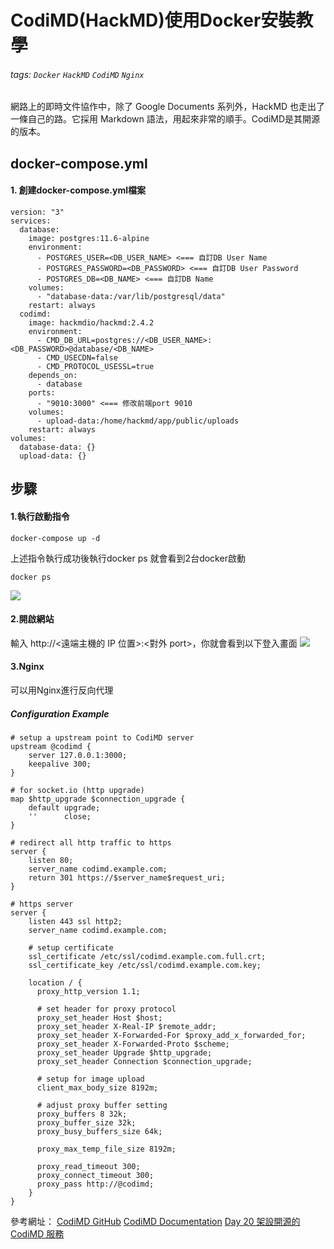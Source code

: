 # CodiMD(HackMD)使用Docker安裝教學

###### tags: `Docker` `HackMD` `CodiMD` `Nginx` 
網路上的即時文件協作中，除了 Google Documents 系列外，HackMD 也走出了一條自己的路。它採用 Markdown 語法，用起來非常的順手。CodiMD是其開源的版本。

## docker-compose.yml
#### 1. 創建docker-compose.yml檔案
```
version: "3"
services:
  database:
    image: postgres:11.6-alpine
    environment:
      - POSTGRES_USER=<DB_USER_NAME> <=== 自訂DB User Name
      - POSTGRES_PASSWORD=<DB_PASSWORD> <=== 自訂DB User Password
      - POSTGRES_DB=<DB_NAME> <=== 自訂DB Name
    volumes:
      - "database-data:/var/lib/postgresql/data"
    restart: always
  codimd:
    image: hackmdio/hackmd:2.4.2
    environment:
      - CMD_DB_URL=postgres://<DB_USER_NAME>:<DB_PASSWORD>@database/<DB_NAME>
      - CMD_USECDN=false
      - CMD_PROTOCOL_USESSL=true
    depends_on:
      - database
    ports:
      - "9010:3000" <=== 修改前端port 9010
    volumes:
      - upload-data:/home/hackmd/app/public/uploads
    restart: always
volumes:
  database-data: {}
  upload-data: {}
```

## 步驟
#### 1.執行啟動指令
```
docker-compose up -d
```
上述指令執行成功後執行docker ps 就會看到2台docker啟動
```
docker ps
```
![](https://i.imgur.com/xU6IimI.png)
#### 2.開啟網站
輸入 http://<遠端主機的 IP 位置>:<對外 port>，你就會看到以下登入畫面
![](https://i.imgur.com/AaZOcCe.png)

#### 3.Nginx
可以用Nginx進行反向代理
##### Configuration Example
```
# setup a upstream point to CodiMD server
upstream @codimd {
    server 127.0.0.1:3000;
    keepalive 300;
}

# for socket.io (http upgrade)
map $http_upgrade $connection_upgrade {
    default upgrade;
    ''      close;
}

# redirect all http traffic to https
server {
    listen 80;
    server_name codimd.example.com;
    return 301 https://$server_name$request_uri;
}

# https server
server {
    listen 443 ssl http2;
    server_name codimd.example.com;
    
    # setup certificate
    ssl_certificate /etc/ssl/codimd.example.com.full.crt;
    ssl_certificate_key /etc/ssl/codimd.example.com.key;

    location / {
      proxy_http_version 1.1;
      
      # set header for proxy protocol
      proxy_set_header Host $host;
      proxy_set_header X-Real-IP $remote_addr;
      proxy_set_header X-Forwarded-For $proxy_add_x_forwarded_for;
      proxy_set_header X-Forwarded-Proto $scheme;
      proxy_set_header Upgrade $http_upgrade;
      proxy_set_header Connection $connection_upgrade;
      
      # setup for image upload
      client_max_body_size 8192m;
      
      # adjust proxy buffer setting
      proxy_buffers 8 32k; 
      proxy_buffer_size 32k; 
      proxy_busy_buffers_size 64k;

      proxy_max_temp_file_size 8192m;
      
      proxy_read_timeout 300;
      proxy_connect_timeout 300;
      proxy_pass http://@codimd;
    }
}
```


參考網址：
[CodiMD GitHub](https://github.com/hackmdio/codimd)
[CodiMD Documentation](https://hackmd.io/c/codimd-documentation/%2Fs%2Fcodimd-documentation)
[Day 20 架設開源的 CodiMD 服務](https://ithelp.ithome.com.tw/articles/10277695)

